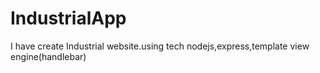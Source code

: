 # IndustrialApp
I have create Industrial website.using tech nodejs,express,template view engine(handlebar)
